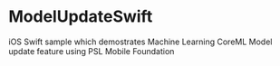 # ModelUpdateSwift
iOS Swift sample which demostrates Machine Learning CoreML Model update feature using PSL Mobile Foundation
